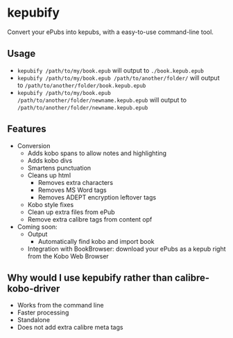 # kepubify
Convert your ePubs into kepubs, with a easy-to-use command-line tool.

## Usage
- `kepubify /path/to/my/book.epub` will output to `./book.kepub.epub`
- `kepubify /path/to/my/book.epub /path/to/another/folder/` will output to `/path/to/another/folder/book.kepub.epub`
- `kepubify /path/to/my/book.epub /path/to/another/folder/newname.kepub.epub` will output to `/path/to/another/folder/newname.kepub.epub`

## Features
- Conversion
    - Adds kobo spans to allow notes and highlighting
    - Adds kobo divs
    - Smartens punctuation
    - Cleans up html
        - Removes extra characters
        - Removes MS Word tags
        - Removes ADEPT encryption leftover tags
    - Kobo style fixes
    - Clean up extra files from ePub
    - Remove extra calibre tags from content opf
- Coming soon:
    - Output
        - Automatically find kobo and import book
    - Integration with BookBrowser: download your ePubs as a kepub right from the Kobo Web Browser

## Why would I use kepubify rather than calibre-kobo-driver
- Works from the command line
- Faster processing
- Standalone
- Does not add extra calibre meta tags